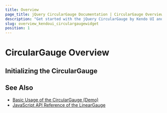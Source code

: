 ```yaml
---
title: Overview
page_title: jQuery CircularGauge Documentation | CircularGauge Overview
description: "Get started with the jQuery CircularGauge by Kendo UI and learn how to create, initialize, and enable the widget."
slug: overview_kendoui_circulargaugewidget
position: 1
---
```


# CircularGauge Overview
 

## Initializing the CircularGauge



## See Also

* [Basic Usage of the CircularGauge (Demo)](https://demos.telerik.com/kendo-ui/circular-gauge/index)
* [JavaScript API Reference of the LinearGauge](/api/javascript/dataviz/ui/circulargauge)
